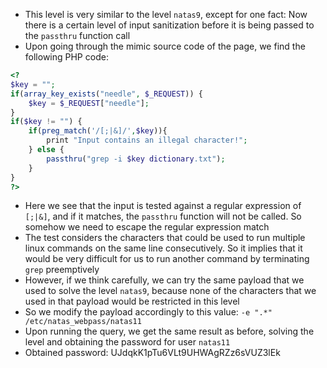 - This level is very similar to the level ```natas9```, except for one fact: Now there is a certain level of input sanitization before it is being passed to the ```passthru``` function call
- Upon going through the mimic source code of the page, we find the following PHP code:
```php
<?
$key = "";
if(array_key_exists("needle", $_REQUEST)) {
	$key = $_REQUEST["needle"];
}
if($key != "") {
	if(preg_match('/[;|&]/',$key)){
		print "Input contains an illegal character!";
	} else {
		passthru("grep -i $key dictionary.txt");
	}
}
?>
```
- Here we see that the input is tested against a regular expression of ```[;|&]```, and if it matches, the ```passthru``` function will not be called. So somehow we need to escape the regular expression match
- The test considers the characters that could be used to run multiple linux commands on the same line consecutively. So it implies that it would be very difficult for us to run another command by terminating ```grep``` preemptively
- However, if we think carefully, we can try the same payload that we used to solve the level ```natas9```, because none of the characters that we used in that payload would be restricted in this level
- So we modify the payload accordingly to this value: ```-e ".*" /etc/natas_webpass/natas11```
- Upon running the query, we get the same result as before, solving the level and obtaining the password for user ```natas11```
- Obtained password: UJdqkK1pTu6VLt9UHWAgRZz6sVUZ3lEk